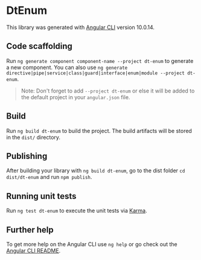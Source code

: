 # DtEnum

This library was generated with [Angular CLI](https://github.com/angular/angular-cli) version 10.0.14.

## Code scaffolding

Run `ng generate component component-name --project dt-enum` to generate a new component. You can also use `ng generate directive|pipe|service|class|guard|interface|enum|module --project dt-enum`.
> Note: Don't forget to add `--project dt-enum` or else it will be added to the default project in your `angular.json` file. 

## Build

Run `ng build dt-enum` to build the project. The build artifacts will be stored in the `dist/` directory.

## Publishing

After building your library with `ng build dt-enum`, go to the dist folder `cd dist/dt-enum` and run `npm publish`.

## Running unit tests

Run `ng test dt-enum` to execute the unit tests via [Karma](https://karma-runner.github.io).

## Further help

To get more help on the Angular CLI use `ng help` or go check out the [Angular CLI README](https://github.com/angular/angular-cli/blob/master/README.md).
